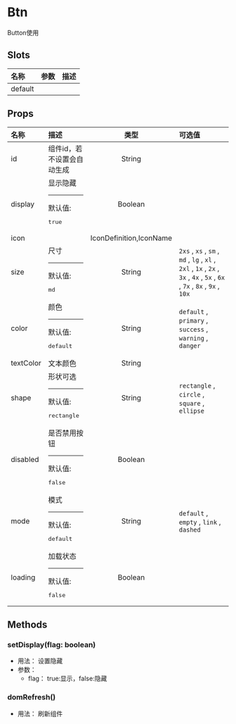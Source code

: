 # Btn


Button使用

## Slots

| 名称    | 参数 | 描述 |
| :------ | :--- | :--- |
| default |      |      |

## Props

| 名称      | 描述                                        |           类型          | 可选值                                                                                                                  |
| :-------- | :------------------------------------------ | :---------------------: | :---------------------------------------------------------------------------------------------------------------------- |
| id        | 组件id，若不设置会自动生成                  |          String         |                                                                                                                         |
| display   | 显示隐藏<hr>默认值:<br><pre>true</pre>      |         Boolean         |                                                                                                                         |
| icon      |                                             | IconDefinition,IconName |                                                                                                                         |
| size      | 尺寸<hr>默认值:<br><pre>md</pre>            |          String         | `2xs` , `xs` , `sm` , `md` , `lg` , `xl` , `2xl` , `1x` , `2x` , `3x` , `4x` , `5x` , `6x` , `7x` , `8x` , `9x` , `10x` |
| color     | 颜色<hr>默认值:<br><pre>default</pre>       |          String         | `default` , `primary` , `success` , `warning` , `danger`                                                                |
| textColor | 文本颜色                                    |          String         |                                                                                                                         |
| shape     | 形状可选<hr>默认值:<br><pre>rectangle</pre> |          String         | `rectangle` , `circle` , `square` , `ellipse`                                                                           |
| disabled  | 是否禁用按钮<hr>默认值:<br><pre>false</pre> |         Boolean         |                                                                                                                         |
| mode      | 模式<hr>默认值:<br><pre>default</pre>       |          String         | `default` , `empty` , `link` , `dashed`                                                                                 |
| loading   | 加载状态<hr>默认值:<br><pre>false</pre>     |         Boolean         |                                                                                                                         |

## Methods

### setDisplay(flag: boolean)
- 用法： 设置隐藏
- 参数：
	 - flag： true:显示，false:隐藏

### domRefresh()
- 用法： 刷新组件